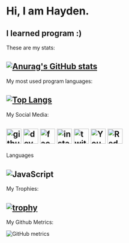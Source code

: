 # Hi, I am Hayden.
I learned program :)
---
These are my stats:

[![Anurag's GitHub stats](https://github-readme-stats.vercel.app/api?username=minecraft55665&show_icons=true)](https://github.com/anuraghazra/github-readme-stats)
---
My most used program languages:

[![Top Langs](https://github-readme-stats.vercel.app/api/top-langs/?username=minecraft55665)](https://github.com/anuraghazra/github-readme-stats)
---
My Social Media:

[<img src='https://cdn.jsdelivr.net/npm/simple-icons@3.0.1/icons/github.svg' alt='github' height='40'>](https://github.com/Minecraft55665)
[<img src='https://cdn.jsdelivr.net/npm/simple-icons@3.0.1/icons/dev-dot-to.svg' alt='dev' height='40'>](https://dev.to/Minecraft55665)
[<img src='https://cdn.jsdelivr.net/npm/simple-icons@3.0.1/icons/facebook.svg' alt='facebook' height='40'>](https://www.facebook.com/hayden.lovegaming)
[<img src='https://cdn.jsdelivr.net/npm/simple-icons@3.0.1/icons/instagram.svg' alt='instagram' height='40'>](https://www.instagram.com/robloxyellowpeople/)
[<img src='https://cdn.jsdelivr.net/npm/simple-icons@3.0.1/icons/twitter.svg' alt='twitter' height='40'>](https://twitter.com/haydenyong0)
[<img src='https://cdn.jsdelivr.net/npm/simple-icons@3.0.1/icons/youtube.svg' alt='YouTube' height='40'>](https://www.youtube.com/channel/UCKOrnXs1dbjJYCK6pAo2_jg)
[<img src='https://cdn.jsdelivr.net/npm/simple-icons@3.0.1/icons/reddit.svg' alt='Reddit' height='40'>](https://www.reddit.com/user/Minecraft55665)
---
Languages

![JavaScript](https://encrypted-tbn0.gstatic.com/images?q=tbn:ANd9GcQgEbxdrn3tQ9N6Brhbrx5VJgMFbp6RsWtPIMymsHcFYCwVbHSPe_IrHTw9r4px-V18dqk&usqp=CAU5)
---
My Trophies:

[![trophy](https://github-profile-trophy.vercel.app/?username=Minecraft55665)](https://github.com/ryo-ma/github-profile-trophy)
---
My Github Metrics:

![GitHub metrics](https://metrics.lecoq.io/Minecraft55665)